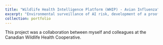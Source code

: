 ```yaml
---
title: "Wildlife Health Intelligence Platform (WHIP) - Avian Influenza"
excerpt: "Environmental surveillance of AI risk, development of a proof-of-concept application<br/><img src='/images/whip.png'>"
collection: portfolio
---
```


This project was a collaboration between myself and colleagues at the Canadian Wildlife Health Cooperative.

